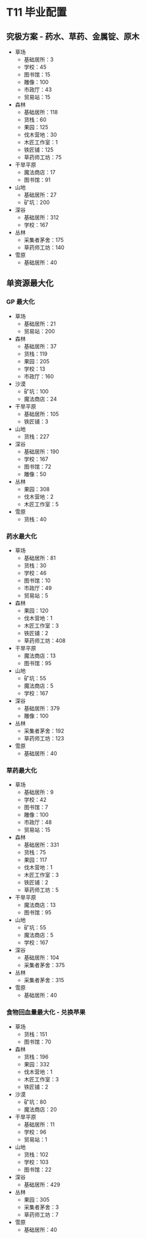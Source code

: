 # T11 毕业配置
## 究极方案 - 药水、草药、金属锭、原木
* 草场
    + 基础居所：3
    + 学校：45
    + 图书馆：15
    + 雕像：100
    + 市政厅：43
    + 贸易站：15
* 森林
    + 基础居所：118
    + 货栈：60
    + 果园：125
    + 伐木营地：30
    + 木匠工作室：1
    + 铁匠铺：125
    + 草药师工坊：75
* 干旱平原
    + 魔法商店：17
    + 图书馆：91
* 山地
    + 基础居所：27
    + 矿坑：200
* 深谷
    + 基础居所：312
    + 学校：167
* 丛林
    + 采集者茅舍：175
    + 草药师工坊：140
* 雪原
    + 基础居所：40

## 单资源最大化
### GP 最大化
* 草场
    + 基础居所：21
    + 贸易站：200
* 森林
    + 基础居所：37
    + 货栈：119
    + 果园：205
    + 学校：13
    + 市政厅：160
* 沙漠
    + 矿坑：100
    + 魔法商店：24
* 干旱平原
    + 基础居所：105
    + 铁匠铺：3
* 山地
    + 货栈：227
* 深谷
    + 基础居所：190
    + 学校：167
    + 图书馆：72
    + 雕像：50
* 丛林
    + 果园：308
    + 伐木营地：2
    + 木匠工作室：5
* 雪原
    + 货栈：40
### 药水最大化
* 草场
    + 基础居所：81
    + 货栈：30
    + 学校：46
    + 图书馆：10
    + 市政厅：49
    + 贸易站：5
* 森林
    + 果园：120
    + 伐木营地：1
    + 木匠工作室：3
    + 铁匠铺：2
    + 草药师工坊：408
* 干旱平原
    + 魔法商店：13
    + 图书馆：95
* 山地
    + 矿坑：55
    + 魔法商店：5
    + 学校：167
* 深谷
    + 基础居所：379
    + 雕像：100
* 丛林
    + 采集者茅舍：192
    + 草药师工坊：123
* 雪原
    + 基础居所：40
### 草药最大化
* 草场
    + 基础居所：9
    + 学校：42
    + 图书馆：7
    + 雕像：100
    + 市政厅：48
    + 贸易站：15
* 森林
    + 基础居所：331
    + 货栈：75
    + 果园：117
    + 伐木营地：1
    + 木匠工作室：3
    + 铁匠铺：2
    + 草药师工坊：5
* 干旱平原
    + 魔法商店：13
    + 图书馆：95
* 山地
    + 矿坑：55
    + 魔法商店：5
    + 学校：167
* 深谷
    + 基础居所：104
    + 采集者茅舍：375
* 丛林
    + 采集者茅舍：315
* 雪原
    + 基础居所：40
### 食物回血量最大化 - 兑换苹果
* 草场
    + 货栈：151
    + 图书馆：70
* 森林
    + 货栈：196
    + 果园：332
    + 伐木营地：1
    + 木匠工作室：3
    + 铁匠铺：2
* 沙漠
    + 矿坑：80
    + 魔法商店：20
* 干旱平原
    + 基础居所：11
    + 学校：96
    + 贸易站：1
* 山地
    + 货栈：102
    + 学校：103
    + 图书馆：22
* 深谷
    + 基础居所：429
* 丛林
    + 果园：305
    + 采集者茅舍：3
    + 草药师工坊：7
* 雪原
    + 基础居所：40